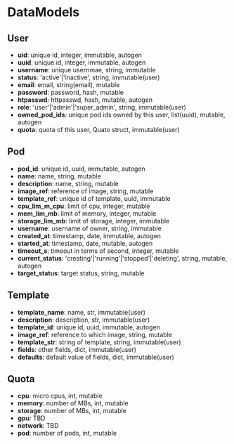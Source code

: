 # DataModels

## User

- **uid**: unique id, integer, immutable, autogen
- **uuid**: unique id, integer, immutable, autogen
- **username**: unique usernmae, string, immutable
- **status**: 'active'|'inactive', string, immutable(user)
- **email**: email, string(email), mutable
- **password**: password, hash, mutable
- **htpasswd**: httpasswd, hash, mutable, autogen
- **role**: 'user'|'admin'|'super_admin', string, immutable(user)
- **owned_pod_ids**: unique pod ids owned by this user, list(uuid), mutable, autogen
- **quota**: quota of this user, Quato struct, immutable(user)

## Pod

- **pod_id**: unique id, uuid, immutable, autogen
- **name**: name, string, mutable
- **description**: name, string, mutable
- **image_ref**: reference of image, string, mutable
- **template_ref**: unique id of template, uuid, immutable 
- **cpu_lim_m_cpu**: limit of cpu, integer, mutable
- **mem_lim_mb**: limit of memory, integer, mutable
- **storage_lim_mb**: limit of storage, integer, immutable
- **username**: username of owner, string, immutable
- **created_at**: timestamp, date, immutable, autogen
- **started_at**: timestamp, date, mutable, autogen
- **timeout_s**: timeout in terms of second, integer, mutable
- **current_status**: 'creating'|'running'|'stopped'|'deleting', string, mutable, autogen
- **target_status**: target status, string, mutable

## Template

- **template_name**: name, str, immutable(user)
- **description**: description, str, immutable(user)
- **template_id**: unique id, uuid, immutable, autogen
- **image_ref**: reference to which image, string, mutable
- **template_str**: string of template, string, immutable(user)
- **fields**: other fields, dict, immutable(user)
- **defaults**: default value of fields, dict, immutable(user)

## Quota

- **cpu**: micro cpus, int, mutable
- **memory**: number of MBs, int, mutable
- **storage**: number of MBs, int, mutable
- **gpu**: TBD
- **network**: TBD
- **pod**: number of pods, int, mutable

